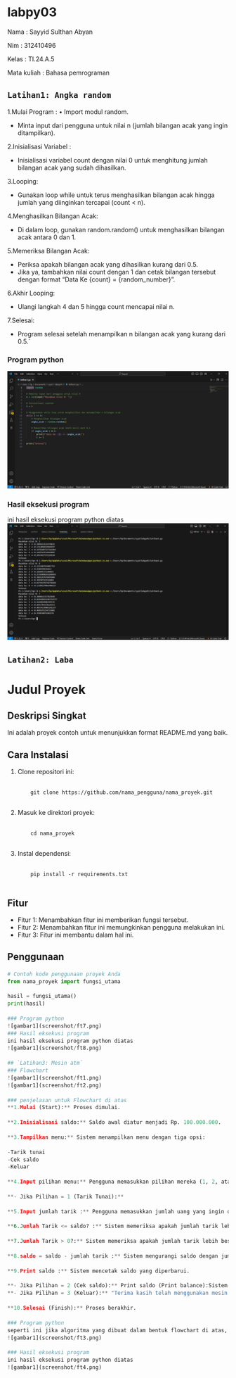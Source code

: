 # labpy03
Nama : Sayyid Sulthan Abyan <p>
Nim : 312410496 <p>
Kelas : TI.24.A.5 <p>
Mata kuliah : Bahasa pemrograman <p>

## `Latihan1: Angka random`
1.Mulai Program :
• Import modul random.
- Minta input dari pengguna untuk nilai n (jumlah bilangan acak yang ingin ditampilkan).
  
2.Inisialisasi Variabel :
- Inisialisasi variabel count dengan nilai 0 untuk menghitung jumlah bilangan acak yang sudah dihasilkan.

3.Looping:
- Gunakan loop while untuk terus menghasilkan bilangan acak hingga jumlah yang diinginkan tercapai (count < n).

4.Menghasilkan Bilangan Acak:
- Di dalam loop, gunakan random.random() untuk menghasilkan bilangan acak antara 0 dan 1.

5.Memeriksa Bilangan Acak:
- Periksa apakah bilangan acak yang dihasilkan kurang dari 0.5.
- Jika ya, tambahkan nilai count dengan 1 dan cetak bilangan tersebut dengan format “Data Ke {count} = {random_number}”.

6.Akhir Looping:
- Ulangi langkah 4 dan 5 hingga count mencapai nilai n.

7.Selesai:
- Program selesai setelah menampilkan n bilangan acak yang kurang dari 0.5.`
### Program python
![gambar1](screenshot/ft5.png)
### Hasil eksekusi program 
ini hasil eksekusi program python diatas
![gambar1](screenshot/ft6.png)

## `Latihan2: Laba`
# Judul Proyek

## Deskripsi Singkat
Ini adalah proyek contoh untuk menunjukkan format README.md yang baik.

## Cara Instalasi
<ol type="o">
  <li>Clone repositori ini:
    <pre><code>
    git clone https://github.com/nama_pengguna/nama_proyek.git
    </code></pre>
  </li>
  <li>Masuk ke direktori proyek:
    <pre><code>
    cd nama_proyek
    </code></pre>
  </li>
  <li>Instal dependensi:
    <pre><code>
    pip install -r requirements.txt
    </code></pre>
  </li>
</ol>

## Fitur
<ul>
  <li>Fitur 1: Menambahkan fitur ini memberikan fungsi tersebut.</li>
  <li>Fitur 2: Menambahkan fitur ini memungkinkan pengguna melakukan ini.</li>
  <li>Fitur 3: Fitur ini membantu dalam hal ini.</li>
</ul>

## Penggunaan
```python
# Contoh kode penggunaan proyek Anda
from nama_proyek import fungsi_utama

hasil = fungsi_utama()
print(hasil)

### Program python
![gambar1](screenshot/ft7.png)
### Hasil eksekusi program 
ini hasil eksekusi program python diatas
![gambar1](screenshot/ft8.png)

## `Latihan3: Mesin atm`
### Flowchart
![gambar1](screenshot/ft1.png)
![gambar1](screenshot/ft2.png)

### penjelasan untuk Flowchart di atas
**1.Mulai (Start):** Proses dimulai. 

**2.Inisialisasi saldo:** Saldo awal diatur menjadi Rp. 100.000.000. 

**3.Tampilkan menu:** Sistem menampilkan menu dengan tiga opsi: 

-Tarik tunai 
-Cek saldo 
-Keluar

**4.Input pilihan menu:** Pengguna memasukkan pilihan mereka (1, 2, atau 3). 

**- Jika Pilihan = 1 (Tarik Tunai):**

**5.Input jumlah tarik :** Pengguna memasukkan jumlah uang yang ingin ditarik. 

**6.Jumlah Tarik <= saldo? :** Sistem memeriksa apakah jumlah tarik lebih kecil atau sama dengan saldo. 

**7.Jumlah Tarik > 0?:** Sistem memeriksa apakah jumlah tarik lebih besar dari 0. 

**8.saldo = saldo - jumlah tarik :** Sistem mengurangi saldo dengan jumlah tarik. 

**9.Print saldo :** Sistem mencetak saldo yang diperbarui. 

**- Jika Pilihan = 2 (Cek saldo):** Print saldo (Print balance):Sistem mencetak saldo. <o>
**- Jika Pilihan = 3 (Keluar):** "Terima kasih telah menggunakan mesin ATM ini" :Sistem menampilkan pesan terima kasih. <o>

**10.Selesai (Finish):** Proses berakhir. 

### Program python
seperti ini jika algoritma yang dibuat dalam bentuk flowchart di atas, di jadikan sebuah program python
![gambar1](screenshot/ft3.png)

### Hasil eksekusi program 
ini hasil eksekusi program python diatas
![gambar1](screenshot/ft4.png)
